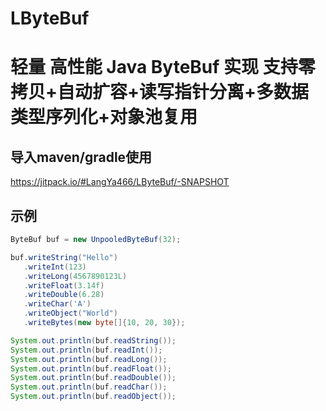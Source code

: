 # LByteBuf

# 轻量 高性能 Java ByteBuf 实现 支持零拷贝+自动扩容+读写指针分离+多数据类型序列化+对象池复用

## 导入maven/gradle使用
https://jitpack.io/#LangYa466/LByteBuf/-SNAPSHOT

## 示例
```java
ByteBuf buf = new UnpooledByteBuf(32);

buf.writeString("Hello")
   .writeInt(123)
   .writeLong(4567890123L)
   .writeFloat(3.14f)
   .writeDouble(6.28)
   .writeChar('A')
   .writeObject("World")
   .writeBytes(new byte[]{10, 20, 30});

System.out.println(buf.readString()); 
System.out.println(buf.readInt());     
System.out.println(buf.readLong()); 
System.out.println(buf.readFloat()); 
System.out.println(buf.readDouble()); 
System.out.println(buf.readChar());   
System.out.println(buf.readObject()); 
